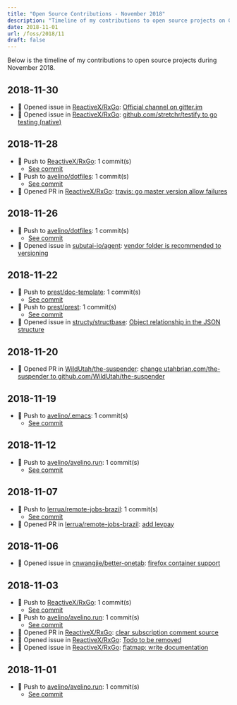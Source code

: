 ```yaml
---
title: "Open Source Contributions - November 2018"
description: "Timeline of my contributions to open source projects on GitHub during November 2018."
date: 2018-11-01
url: /foss/2018/11
draft: false
---
```


Below is the timeline of my contributions to open source projects during November 2018.

## 2018-11-30

- 🐛 Opened issue in [ReactiveX/RxGo](https://github.com/ReactiveX/RxGo): [Official channel on gitter.im](https://github.com/ReactiveX/RxGo/issues/98)
- 🐛 Opened issue in [ReactiveX/RxGo](https://github.com/ReactiveX/RxGo): [github.com/stretchr/testify to go testing (native)](https://github.com/ReactiveX/RxGo/issues/96)

## 2018-11-28

- 🔨 Push to [ReactiveX/RxGo](https://github.com/ReactiveX/RxGo): 1 commit(s)
  - [See commit](https://github.com/ReactiveX/RxGo/commits/main/?author=avelino&since=2018-11-28&until=2018-11-28)
- 🔨 Push to [avelino/dotfiles](https://github.com/avelino/dotfiles): 1 commit(s)
  - [See commit](https://github.com/avelino/dotfiles/commits/main/?author=avelino&since=2018-11-28&until=2018-11-28)
- 🔀 Opened PR in [ReactiveX/RxGo](https://github.com/ReactiveX/RxGo): [travis: go master version allow failures](https://github.com/ReactiveX/RxGo/pull/87)

## 2018-11-26

- 🔨 Push to [avelino/dotfiles](https://github.com/avelino/dotfiles): 1 commit(s)
  - [See commit](https://github.com/avelino/dotfiles/commits/main/?author=avelino&since=2018-11-26&until=2018-11-26)
- 🐛 Opened issue in [subutai-io/agent](https://github.com/subutai-io/agent): [vendor folder is recommended to versioning](https://github.com/subutai-io/agent/issues/864)

## 2018-11-22

- 🔨 Push to [prest/doc-template](https://github.com/prest/doc-template): 1 commit(s)
  - [See commit](https://github.com/prest/doc-template/commits/main/?author=avelino&since=2018-11-22&until=2018-11-22)
- 🔨 Push to [prest/prest](https://github.com/prest/prest): 1 commit(s)
  - [See commit](https://github.com/prest/prest/commits/main/?author=avelino&since=2018-11-22&until=2018-11-22)
- 🐛 Opened issue in [structy/structbase](https://github.com/structy/structbase): [Object relationship in the JSON structure](https://github.com/structy/structbase/issues/8)

## 2018-11-20

- 🔀 Opened PR in [WildUtah/the-suspender](https://github.com/WildUtah/the-suspender): [change utahbrian.com/the-suspender to github.com/WildUtah/the-suspender](https://github.com/WildUtah/the-suspender/pull/5)

## 2018-11-19

- 🔨 Push to [avelino/.emacs](https://github.com/avelino/.emacs): 1 commit(s)
  - [See commit](https://github.com/avelino/.emacs/commits/main/?author=avelino&since=2018-11-19&until=2018-11-19)

## 2018-11-12

- 🔨 Push to [avelino/avelino.run](https://github.com/avelino/avelino.run): 1 commit(s)
  - [See commit](https://github.com/avelino/avelino.run/commits/main/?author=avelino&since=2018-11-12&until=2018-11-12)

## 2018-11-07

- 🔨 Push to [lerrua/remote-jobs-brazil](https://github.com/lerrua/remote-jobs-brazil): 1 commit(s)
  - [See commit](https://github.com/lerrua/remote-jobs-brazil/commits/main/?author=avelino&since=2018-11-07&until=2018-11-07)
- 🔀 Opened PR in [lerrua/remote-jobs-brazil](https://github.com/lerrua/remote-jobs-brazil): [add levpay](https://github.com/lerrua/remote-jobs-brazil/pull/138)

## 2018-11-06

- 🐛 Opened issue in [cnwangjie/better-onetab](https://github.com/cnwangjie/better-onetab): [firefox container support](https://github.com/cnwangjie/better-onetab/issues/65)

## 2018-11-03

- 🔨 Push to [ReactiveX/RxGo](https://github.com/ReactiveX/RxGo): 1 commit(s)
  - [See commit](https://github.com/ReactiveX/RxGo/commits/main/?author=avelino&since=2018-11-03&until=2018-11-03)
- 🔨 Push to [avelino/avelino.run](https://github.com/avelino/avelino.run): 1 commit(s)
  - [See commit](https://github.com/avelino/avelino.run/commits/main/?author=avelino&since=2018-11-03&until=2018-11-03)
- 🔀 Opened PR in [ReactiveX/RxGo](https://github.com/ReactiveX/RxGo): [clear subscription comment source](https://github.com/ReactiveX/RxGo/pull/74)
- 🐛 Opened issue in [ReactiveX/RxGo](https://github.com/ReactiveX/RxGo): [Todo to be removed](https://github.com/ReactiveX/RxGo/issues/73)
- 🐛 Opened issue in [ReactiveX/RxGo](https://github.com/ReactiveX/RxGo): [flatmap: write documentation](https://github.com/ReactiveX/RxGo/issues/72)

## 2018-11-01

- 🔨 Push to [avelino/avelino.run](https://github.com/avelino/avelino.run): 1 commit(s)
  - [See commit](https://github.com/avelino/avelino.run/commits/main/?author=avelino&since=2018-11-01&until=2018-11-01)

